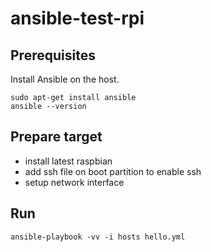# ansible-test-rpi

## Prerequisites

Install Ansible on the host.

    sudo apt-get install ansible
    ansible --version

## Prepare target

- install latest raspbian
- add ssh file on boot partition to enable ssh
- setup network interface

## Run

    ansible-playbook -vv -i hosts hello.yml

